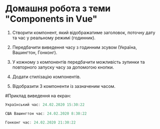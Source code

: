 # Домашня робота з теми "Components in Vue"

1. Створити компонент, який відображатиме заголовок, поточну дату та час у реальному режимі (годинник).
   
2. Передбачити виведення часу з годинним зсувом (Україна, Вашингтон, Гонконг).
   
3. У кожному з компонентів передбачити можливість зупинки та повторного запуску часу за допомогою кнопки.
   
4. Додати стилізацію компонентів.
   
5. Відобразити 3 компоненти із зазначеним часом.

#Приклад виведення на екран:

```js
Український час: 24.02.2020 15:30:22

США Вашингтон час: 24.02.2020 8:30:22

Гонконг час: 24.02.2020 21:30:22
